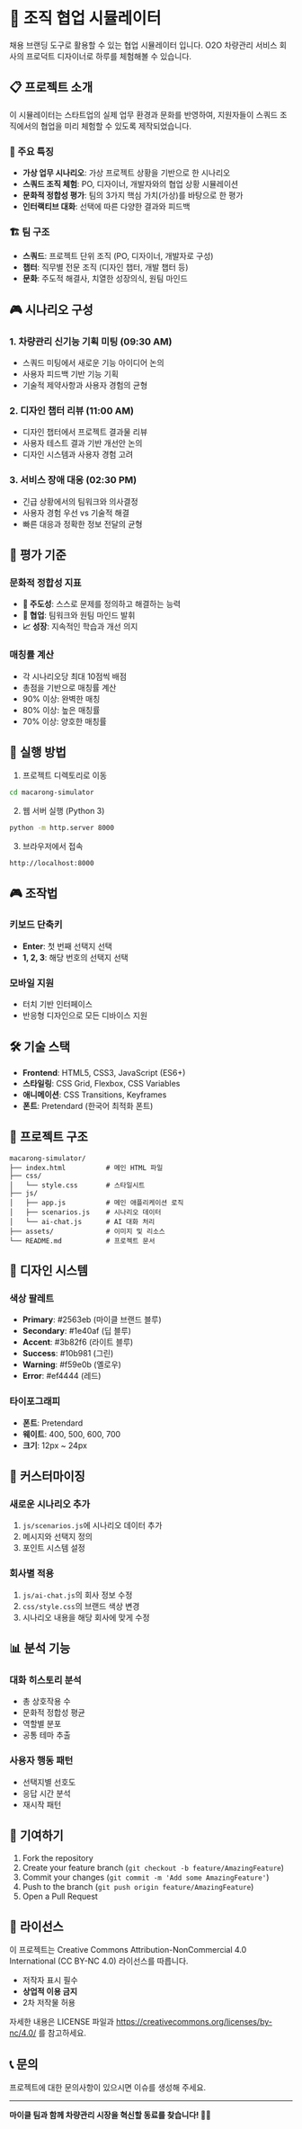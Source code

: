 # 🚗 조직 협업 시뮬레이터

채용 브랜딩 도구로 활용할 수 있는 협업 시뮬레이터 입니다.
O2O 차량관리 서비스 회사의 프로덕트 디자이너로 하루를 체험해볼 수 있습니다.

## 📋 프로젝트 소개

이 시뮬레이터는 스타트업의 실제 업무 환경과 문화를 반영하여, 지원자들이 스쿼드 조직에서의 협업을 미리 체험할 수 있도록 제작되었습니다.

### 🎯 주요 특징

- **가상 업무 시나리오**: 가상 프로젝트 상황을 기반으로 한 시나리오
- **스쿼드 조직 체험**: PO, 디자이너, 개발자와의 협업 상황 시뮬레이션
- **문화적 정합성 평가**: 팀의 3가지 핵심 가치(가상)를 바탕으로 한 평가
- **인터랙티브 대화**: 선택에 따른 다양한 결과와 피드백

### 🏗️ 팀 구조

- **스쿼드**: 프로젝트 단위 조직 (PO, 디자이너, 개발자로 구성)
- **챕터**: 직무별 전문 조직 (디자인 챕터, 개발 챕터 등)
- **문화**: 주도적 해결사, 치열한 성장의식, 원팀 마인드

## 🎮 시나리오 구성

### 1. 차량관리 신기능 기획 미팅 (09:30 AM)
- 스쿼드 미팅에서 새로운 기능 아이디어 논의
- 사용자 피드백 기반 기능 기획
- 기술적 제약사항과 사용자 경험의 균형

### 2. 디자인 챕터 리뷰 (11:00 AM)
- 디자인 챕터에서 프로젝트 결과물 리뷰
- 사용자 테스트 결과 기반 개선안 논의
- 디자인 시스템과 사용자 경험 고려

### 3. 서비스 장애 대응 (02:30 PM)
- 긴급 상황에서의 팀워크와 의사결정
- 사용자 경험 우선 vs 기술적 해결
- 빠른 대응과 정확한 정보 전달의 균형

## 🎯 평가 기준

### 문화적 정합성 지표
- **🎯 주도성**: 스스로 문제를 정의하고 해결하는 능력
- **🤝 협업**: 팀워크와 원팀 마인드 발휘
- **📈 성장**: 지속적인 학습과 개선 의지

### 매칭률 계산
- 각 시나리오당 최대 10점씩 배점
- 총점을 기반으로 매칭률 계산
- 90% 이상: 완벽한 매칭
- 80% 이상: 높은 매칭률
- 70% 이상: 양호한 매칭률

## 🚀 실행 방법

1. 프로젝트 디렉토리로 이동
```bash
cd macarong-simulator
```

2. 웹 서버 실행 (Python 3)
```bash
python -m http.server 8000
```

3. 브라우저에서 접속
```
http://localhost:8000
```

## 🎮 조작법

### 키보드 단축키
- **Enter**: 첫 번째 선택지 선택
- **1, 2, 3**: 해당 번호의 선택지 선택

### 모바일 지원
- 터치 기반 인터페이스
- 반응형 디자인으로 모든 디바이스 지원

## 🛠️ 기술 스택

- **Frontend**: HTML5, CSS3, JavaScript (ES6+)
- **스타일링**: CSS Grid, Flexbox, CSS Variables
- **애니메이션**: CSS Transitions, Keyframes
- **폰트**: Pretendard (한국어 최적화 폰트)

## 📁 프로젝트 구조

```
macarong-simulator/
├── index.html          # 메인 HTML 파일
├── css/
│   └── style.css       # 스타일시트
├── js/
│   ├── app.js          # 메인 애플리케이션 로직
│   ├── scenarios.js    # 시나리오 데이터
│   └── ai-chat.js      # AI 대화 처리
├── assets/             # 이미지 및 리소스
└── README.md           # 프로젝트 문서
```

## 🎨 디자인 시스템

### 색상 팔레트
- **Primary**: #2563eb (마이클 브랜드 블루)
- **Secondary**: #1e40af (딥 블루)
- **Accent**: #3b82f6 (라이트 블루)
- **Success**: #10b981 (그린)
- **Warning**: #f59e0b (옐로우)
- **Error**: #ef4444 (레드)

### 타이포그래피
- **폰트**: Pretendard
- **웨이트**: 400, 500, 600, 700
- **크기**: 12px ~ 24px

## 🔧 커스터마이징

### 새로운 시나리오 추가
1. `js/scenarios.js`에 시나리오 데이터 추가
2. 메시지와 선택지 정의
3. 포인트 시스템 설정

### 회사별 적용
1. `js/ai-chat.js`의 회사 정보 수정
2. `css/style.css`의 브랜드 색상 변경
3. 시나리오 내용을 해당 회사에 맞게 수정

## 📊 분석 기능

### 대화 히스토리 분석
- 총 상호작용 수
- 문화적 정합성 평균
- 역할별 분포
- 공통 테마 추출

### 사용자 행동 패턴
- 선택지별 선호도
- 응답 시간 분석
- 재시작 패턴

## 🤝 기여하기

1. Fork the repository
2. Create your feature branch (`git checkout -b feature/AmazingFeature`)
3. Commit your changes (`git commit -m 'Add some AmazingFeature'`)
4. Push to the branch (`git push origin feature/AmazingFeature`)
5. Open a Pull Request

## 📄 라이선스

이 프로젝트는 Creative Commons Attribution-NonCommercial 4.0 International (CC BY-NC 4.0) 라이선스를 따릅니다.

- 저작자 표시 필수
- **상업적 이용 금지**
- 2차 저작물 허용

자세한 내용은 LICENSE 파일과 https://creativecommons.org/licenses/by-nc/4.0/ 를 참고하세요.

## 📞 문의

프로젝트에 대한 문의사항이 있으시면 이슈를 생성해 주세요.

---

**마이클 팀과 함께 차량관리 시장을 혁신할 동료를 찾습니다! 🚗✨** 
